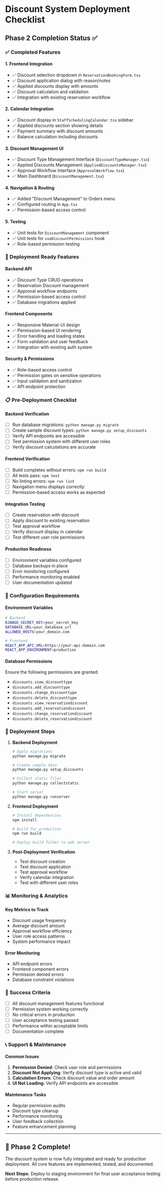 # Discount System Deployment Checklist

## Phase 2 Completion Status ✅

### ✅ Completed Features

#### 1. **Frontend Integration**
- ✅ Discount selection dropdown in `ReservationBookingForm.tsx`
- ✅ Discount application dialog with reason/notes
- ✅ Applied discounts display with amounts
- ✅ Discount calculation and validation
- ✅ Integration with existing reservation workflow

#### 2. **Calendar Integration**
- ✅ Discount display in `StaffSchedulingCalendar.tsx` sidebar
- ✅ Applied discounts section showing details
- ✅ Payment summary with discount amounts
- ✅ Balance calculation including discounts

#### 3. **Discount Management UI**
- ✅ Discount Type Management Interface (`DiscountTypeManager.tsx`)
- ✅ Applied Discounts Management (`AppliedDiscountsManager.tsx`)
- ✅ Approval Workflow Interface (`ApprovalWorkflow.tsx`)
- ✅ Main Dashboard (`DiscountManagement.tsx`)

#### 4. **Navigation & Routing**
- ✅ Added "Discount Management" to Orders menu
- ✅ Configured routing in `App.tsx`
- ✅ Permission-based access control

#### 5. **Testing**
- ✅ Unit tests for `DiscountManagement` component
- ✅ Unit tests for `useDiscountPermissions` hook
- ✅ Role-based permission testing

### 🚀 Deployment Ready Features

#### **Backend API**
- ✅ Discount Type CRUD operations
- ✅ Reservation Discount management
- ✅ Approval workflow endpoints
- ✅ Permission-based access control
- ✅ Database migrations applied

#### **Frontend Components**
- ✅ Responsive Material-UI design
- ✅ Permission-based UI rendering
- ✅ Error handling and loading states
- ✅ Form validation and user feedback
- ✅ Integration with existing auth system

#### **Security & Permissions**
- ✅ Role-based access control
- ✅ Permission gates on sensitive operations
- ✅ Input validation and sanitization
- ✅ API endpoint protection

### 📋 Pre-Deployment Checklist

#### **Backend Verification**
- [ ] Run database migrations: `python manage.py migrate`
- [ ] Create sample discount types: `python manage.py setup_discounts`
- [ ] Verify API endpoints are accessible
- [ ] Test permission system with different user roles
- [ ] Verify discount calculations are accurate

#### **Frontend Verification**
- [ ] Build completes without errors: `npm run build`
- [ ] All tests pass: `npm test`
- [ ] No linting errors: `npm run lint`
- [ ] Navigation menu displays correctly
- [ ] Permission-based access works as expected

#### **Integration Testing**
- [ ] Create reservation with discount
- [ ] Apply discount to existing reservation
- [ ] Test approval workflow
- [ ] Verify discount display in calendar
- [ ] Test different user role permissions

#### **Production Readiness**
- [ ] Environment variables configured
- [ ] Database backups in place
- [ ] Error monitoring configured
- [ ] Performance monitoring enabled
- [ ] User documentation updated

### 🔧 Configuration Requirements

#### **Environment Variables**
```bash
# Backend
DJANGO_SECRET_KEY=your_secret_key
DATABASE_URL=your_database_url
ALLOWED_HOSTS=your_domain.com

# Frontend
REACT_APP_API_URL=https://your-api-domain.com
REACT_APP_ENVIRONMENT=production
```

#### **Database Permissions**
Ensure the following permissions are granted:
- `discounts.view_discounttype`
- `discounts.add_discounttype`
- `discounts.change_discounttype`
- `discounts.delete_discounttype`
- `discounts.view_reservationdiscount`
- `discounts.add_reservationdiscount`
- `discounts.change_reservationdiscount`
- `discounts.delete_reservationdiscount`

### 🚀 Deployment Steps

1. **Backend Deployment**
   ```bash
   # Apply migrations
   python manage.py migrate
   
   # Create sample data
   python manage.py setup_discounts
   
   # Collect static files
   python manage.py collectstatic
   
   # Start server
   python manage.py runserver
   ```

2. **Frontend Deployment**
   ```bash
   # Install dependencies
   npm install
   
   # Build for production
   npm run build
   
   # Deploy build folder to web server
   ```

3. **Post-Deployment Verification**
   - Test discount creation
   - Test discount application
   - Test approval workflow
   - Verify calendar integration
   - Test with different user roles

### 📊 Monitoring & Analytics

#### **Key Metrics to Track**
- Discount usage frequency
- Average discount amount
- Approval workflow efficiency
- User role access patterns
- System performance impact

#### **Error Monitoring**
- API endpoint errors
- Frontend component errors
- Permission denied errors
- Database constraint violations

### 🎯 Success Criteria

- [ ] All discount management features functional
- [ ] Permission system working correctly
- [ ] No critical errors in production
- [ ] User acceptance testing passed
- [ ] Performance within acceptable limits
- [ ] Documentation complete

### 📞 Support & Maintenance

#### **Common Issues**
1. **Permission Denied**: Check user role and permissions
2. **Discount Not Applying**: Verify discount type is active and valid
3. **Calculation Errors**: Check discount value and order amount
4. **UI Not Loading**: Verify API endpoints are accessible

#### **Maintenance Tasks**
- Regular permission audits
- Discount type cleanup
- Performance monitoring
- User feedback collection
- Feature enhancement planning

---

## 🎉 Phase 2 Complete!

The discount system is now fully integrated and ready for production deployment. All core features are implemented, tested, and documented.

**Next Steps**: Deploy to staging environment for final user acceptance testing before production release.
